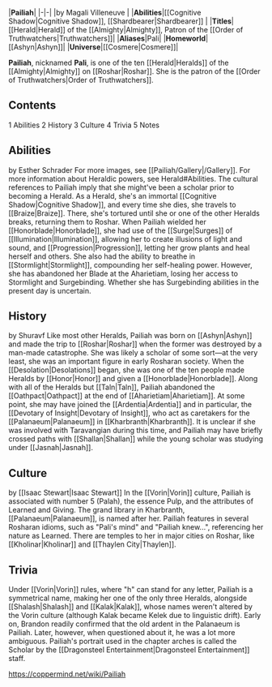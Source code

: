 |**Pailiah**|
|-|-|
|by  Magali Villeneuve |
|**Abilities**|[[Cognitive Shadow\|Cognitive Shadow]], [[Shardbearer\|Shardbearer]] |
|**Titles**|[[Herald\|Herald]] of the [[Almighty\|Almighty]], Patron of the [[Order of Truthwatchers\|Truthwatchers]]|
|**Aliases**|Pali|
|**Homeworld**|[[Ashyn\|Ashyn]]|
|**Universe**|[[Cosmere\|Cosmere]]|

**Pailiah**, nicknamed **Pali**, is one of the ten [[Herald\|Heralds]] of the [[Almighty\|Almighty]] on [[Roshar\|Roshar]]. She is the patron of the [[Order of Truthwatchers\|Order of Truthwatchers]].

## Contents

1 Abilities
2 History
3 Culture
4 Trivia
5 Notes


## Abilities
 by  Esther Schrader 
For more images, see [[Pailiah/Gallery\|/Gallery]].
For more information about Heraldic powers, see Herald#Abilities.
The cultural references to Pailiah imply that she might've been a scholar prior to becoming a Herald. As a Herald, she's an immortal [[Cognitive Shadow\|Cognitive Shadow]], and every time she dies, she travels to [[Braize\|Braize]]. There, she's tortured until she or one of the other Heralds breaks, returning them to Roshar.
When Pailiah wielded her [[Honorblade\|Honorblade]], she had use of the [[Surge\|Surges]] of [[Illumination\|Illumination]], allowing her to create illusions of light and sound, and [[Progression\|Progression]], letting her grow plants and heal herself and others. She also had the ability to breathe in [[Stormlight\|Stormlight]], compounding her self-healing power. However, she has abandoned her Blade at the Aharietiam, losing her access to Stormlight and Surgebinding. Whether she has Surgebinding abilities in the present day is uncertain.

## History
 by  Shuravf 
Like most other Heralds, Pailiah was born on [[Ashyn\|Ashyn]] and made the trip to [[Roshar\|Roshar]] when the former was destroyed by a man-made catastrophe. She was likely a scholar of some sort—at the very least, she was an important figure in early Rosharan society. When the [[Desolation\|Desolations]] began, she was one of the ten people made Heralds by [[Honor\|Honor]] and given a [[Honorblade\|Honorblade]].
Along with all of the Heralds but [[Taln\|Taln]], Pailiah abandoned the [[Oathpact\|Oathpact]] at the end of [[Aharietiam\|Aharietiam]]. At some point, she may have joined the [[Ardentia\|Ardentia]] and in particular, the [[Devotary of Insight\|Devotary of Insight]], who act as caretakers for the [[Palanaeum\|Palanaeum]] in [[Kharbranth\|Kharbranth]]. It is unclear if she was involved with Taravangian during this time, and Pailiah may have briefly crossed paths with [[Shallan\|Shallan]] while the young scholar was studying under [[Jasnah\|Jasnah]].

## Culture
 by [[Isaac Stewart\|Isaac Stewart]]
In the [[Vorin\|Vorin]] culture, Pailiah is associated with number 5 (Palah), the essence Pulp, and the attributes of Learned and Giving. The grand library in Kharbranth, [[Palanaeum\|Palanaeum]], is named after her.
Pailiah features in several Rosharan idioms, such as "Pali's mind" and "Pailiah knew...", referencing her nature as Learned. There are temples to her in major cities on Roshar, like [[Kholinar\|Kholinar]] and [[Thaylen City\|Thaylen]].

## Trivia
Under [[Vorin\|Vorin]] rules, where "h" can stand for any letter, Pailiah is a symmetrical name, making her one of the only three Heralds, alongside [[Shalash\|Shalash]] and [[Kalak\|Kalak]], whose names weren't altered by the Vorin culture (although Kalak became Kelek due to linguistic drift).
Early on, Brandon readily confirmed that the old ardent in the Palanaeum is Pailiah. Later, however, when questioned about it, he was a lot more ambiguous.
Pailiah's portrait used in the chapter arches is called the Scholar by the [[Dragonsteel Entertainment\|Dragonsteel Entertainment]] staff.


https://coppermind.net/wiki/Pailiah